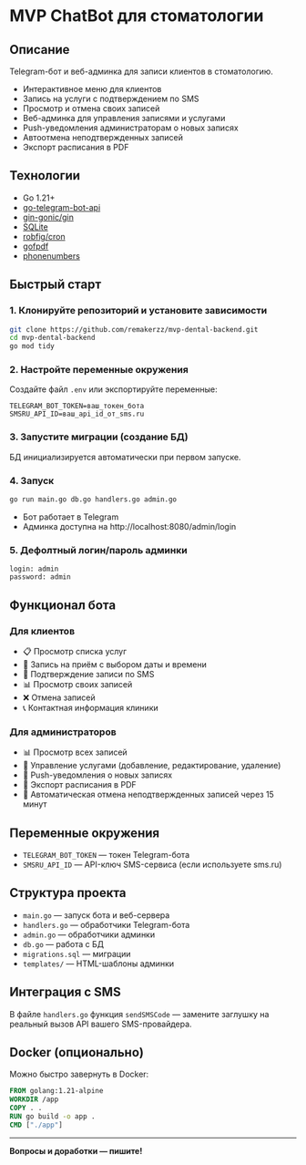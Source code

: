 # MVP ChatBot для стоматологии

## Описание

Telegram-бот и веб-админка для записи клиентов в стоматологию.

- Интерактивное меню для клиентов
- Запись на услуги с подтверждением по SMS
- Просмотр и отмена своих записей
- Веб-админка для управления записями и услугами
- Push-уведомления администраторам о новых записях
- Автоотмена неподтвержденных записей
- Экспорт расписания в PDF

## Технологии
- Go 1.21+
- [go-telegram-bot-api](https://github.com/go-telegram-bot-api/telegram-bot-api)
- [gin-gonic/gin](https://github.com/gin-gonic/gin)
- [SQLite](https://github.com/mattn/go-sqlite3)
- [robfig/cron](https://github.com/robfig/cron)
- [gofpdf](https://github.com/jung-kurt/gofpdf)
- [phonenumbers](https://github.com/nyaruka/phonenumbers)

## Быстрый старт

### 1. Клонируйте репозиторий и установите зависимости
```sh
git clone https://github.com/remakerzz/mvp-dental-backend.git
cd mvp-dental-backend
go mod tidy
```

### 2. Настройте переменные окружения
Создайте файл `.env` или экспортируйте переменные:

```
TELEGRAM_BOT_TOKEN=ваш_токен_бота
SMSRU_API_ID=ваш_api_id_от_sms.ru
```

### 3. Запустите миграции (создание БД)
БД инициализируется автоматически при первом запуске.

### 4. Запуск
```sh
go run main.go db.go handlers.go admin.go
```

- Бот работает в Telegram
- Админка доступна на http://localhost:8080/admin/login

### 5. Дефолтный логин/пароль админки
```
login: admin
password: admin
```

## Функционал бота

### Для клиентов
- 📋 Просмотр списка услуг
- 📅 Запись на приём с выбором даты и времени
- 📱 Подтверждение записи по SMS
- 📊 Просмотр своих записей
- ❌ Отмена записей
- 📞 Контактная информация клиники

### Для администраторов
- 📊 Просмотр всех записей
- 📅 Управление услугами (добавление, редактирование, удаление)
- 📱 Push-уведомления о новых записях
- 📄 Экспорт расписания в PDF
- 🔄 Автоматическая отмена неподтвержденных записей через 15 минут

## Переменные окружения
- `TELEGRAM_BOT_TOKEN` — токен Telegram-бота
- `SMSRU_API_ID` — API-ключ SMS-сервиса (если используете sms.ru)

## Структура проекта
- `main.go` — запуск бота и веб-сервера
- `handlers.go` — обработчики Telegram-бота
- `admin.go` — обработчики админки
- `db.go` — работа с БД
- `migrations.sql` — миграции
- `templates/` — HTML-шаблоны админки

## Интеграция с SMS
В файле `handlers.go` функция `sendSMSCode` — замените заглушку на реальный вызов API вашего SMS-провайдера.

## Docker (опционально)
Можно быстро завернуть в Docker:
```dockerfile
FROM golang:1.21-alpine
WORKDIR /app
COPY . .
RUN go build -o app .
CMD ["./app"]
```

---

**Вопросы и доработки — пишите!** 
